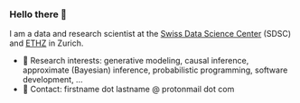 ### Hello there 👋

I am a data and research scientist at the [Swiss Data Science Center](https://datascience.ch/) (SDSC) and [ETHZ](https://ethz.ch/en.html) in Zurich. 

- 🔭 Research interests: generative modeling, causal inference, approximate (Bayesian) inference, probabilistic programming, software development, ...
- 👋 Contact: firstname dot lastname @ protonmail dot com
